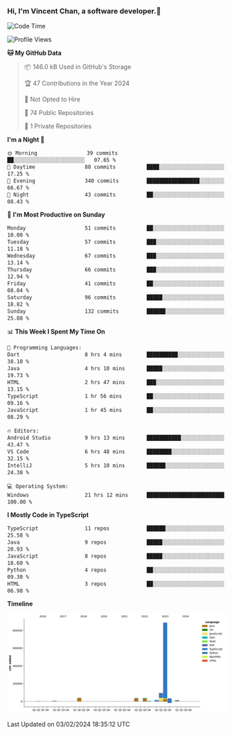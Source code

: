 ### Hi, I'm Vincent Chan, a software developer.👋

<!--
**hkvincent/hkvincent** is a ✨ _special_ ✨ repository because its `README.md` (this file) appears on your GitHub profile.

Here are some ideas to get you started:

- 🔭 I’m currently working on ...
- 🌱 I’m currently learning ...
- 👯 I’m looking to collaborate on ...
- 🤔 I’m looking for help with ...
- 💬 Ask me about ...
- 📫 How to reach me: ...
- 😄 Pronouns: ...
- ⚡ Fun fact: ...
-->
<!--START_SECTION:waka-->
![Code Time](http://img.shields.io/badge/Code%20Time-777%20hrs%2048%20mins-blue)

![Profile Views](http://img.shields.io/badge/Profile%20Views-0-blue)

**🐱 My GitHub Data** 

> 📦 146.0 kB Used in GitHub's Storage 
 > 
> 🏆 47 Contributions in the Year 2024
 > 
> 🚫 Not Opted to Hire
 > 
> 📜 74 Public Repositories 
 > 
> 🔑 1 Private Repositories 
 > 
**I'm a Night 🦉** 

```text
🌞 Morning                39 commits          ██░░░░░░░░░░░░░░░░░░░░░░░   07.65 % 
🌆 Daytime                88 commits          ████░░░░░░░░░░░░░░░░░░░░░   17.25 % 
🌃 Evening                340 commits         █████████████████░░░░░░░░   66.67 % 
🌙 Night                  43 commits          ██░░░░░░░░░░░░░░░░░░░░░░░   08.43 % 
```
📅 **I'm Most Productive on Sunday** 

```text
Monday                   51 commits          ██░░░░░░░░░░░░░░░░░░░░░░░   10.00 % 
Tuesday                  57 commits          ███░░░░░░░░░░░░░░░░░░░░░░   11.18 % 
Wednesday                67 commits          ███░░░░░░░░░░░░░░░░░░░░░░   13.14 % 
Thursday                 66 commits          ███░░░░░░░░░░░░░░░░░░░░░░   12.94 % 
Friday                   41 commits          ██░░░░░░░░░░░░░░░░░░░░░░░   08.04 % 
Saturday                 96 commits          █████░░░░░░░░░░░░░░░░░░░░   18.82 % 
Sunday                   132 commits         ██████░░░░░░░░░░░░░░░░░░░   25.88 % 
```


📊 **This Week I Spent My Time On** 

```text
💬 Programming Languages: 
Dart                     8 hrs 4 mins        ██████████░░░░░░░░░░░░░░░   38.10 % 
Java                     4 hrs 10 mins       █████░░░░░░░░░░░░░░░░░░░░   19.73 % 
HTML                     2 hrs 47 mins       ███░░░░░░░░░░░░░░░░░░░░░░   13.15 % 
TypeScript               1 hr 56 mins        ██░░░░░░░░░░░░░░░░░░░░░░░   09.16 % 
JavaScript               1 hr 45 mins        ██░░░░░░░░░░░░░░░░░░░░░░░   08.29 % 

🔥 Editors: 
Android Studio           9 hrs 13 mins       ███████████░░░░░░░░░░░░░░   43.47 % 
VS Code                  6 hrs 48 mins       ████████░░░░░░░░░░░░░░░░░   32.15 % 
IntelliJ                 5 hrs 10 mins       ██████░░░░░░░░░░░░░░░░░░░   24.38 % 

💻 Operating System: 
Windows                  21 hrs 12 mins      █████████████████████████   100.00 % 
```

**I Mostly Code in TypeScript** 

```text
TypeScript               11 repos            ██████░░░░░░░░░░░░░░░░░░░   25.58 % 
Java                     9 repos             █████░░░░░░░░░░░░░░░░░░░░   20.93 % 
JavaScript               8 repos             █████░░░░░░░░░░░░░░░░░░░░   18.60 % 
Python                   4 repos             ██░░░░░░░░░░░░░░░░░░░░░░░   09.30 % 
HTML                     3 repos             ██░░░░░░░░░░░░░░░░░░░░░░░   06.98 % 
```



**Timeline**

![Lines of Code chart](https://raw.githubusercontent.com/hkvincent/hkvincent/main/assets/bar_graph.png)


 Last Updated on 03/02/2024 18:35:12 UTC
<!--END_SECTION:waka-->
